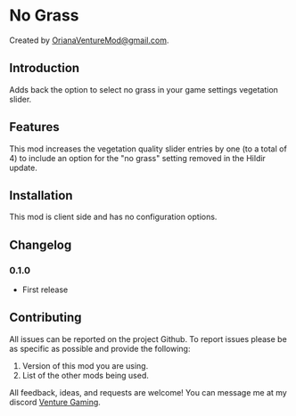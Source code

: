 # No Grass

Created by [OrianaVentureMod@gmail.com](https://github.com/OrianaVenture/VentureValheim).

## Introduction

Adds back the option to select no grass in your game settings vegetation slider.

## Features

This mod increases the vegetation quality slider entries by one (to a total of 4) to include an option for the "no grass" setting removed in the Hildir update.

## Installation

This mod is client side and has no configuration options.

## Changelog

### 0.1.0

* First release

## Contributing

All issues can be reported on the project Github. To report issues please be as specific as possible and provide the following:

1. Version of this mod you are using.
2. List of the other mods being used.

All feedback, ideas, and requests are welcome! You can message me at my discord [Venture Gaming](https://discord.gg/tAd5hapt88).
